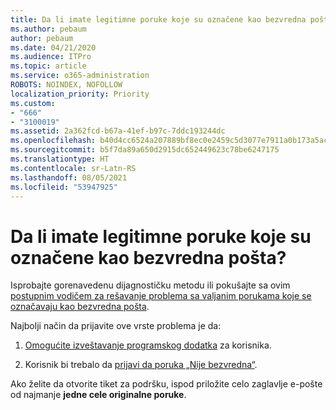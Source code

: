 ```yaml
---
title: Da li imate legitimne poruke koje su označene kao bezvredna pošta?
ms.author: pebaum
author: pebaum
ms.date: 04/21/2020
ms.audience: ITPro
ms.topic: article
ms.service: o365-administration
ROBOTS: NOINDEX, NOFOLLOW
localization_priority: Priority
ms.custom:
- "666"
- "3100019"
ms.assetid: 2a362fcd-b67a-41ef-b97c-7ddc193244dc
ms.openlocfilehash: b40d4cc6524a207889bf8ec0e2459c5d3077e7911a0b173a5ac87bb330d5d2cb
ms.sourcegitcommit: b5f7da89a650d2915dc652449623c78be6247175
ms.translationtype: HT
ms.contentlocale: sr-Latn-RS
ms.lasthandoff: 08/05/2021
ms.locfileid: "53947925"
---
```

# <a name="do-you-have-legitimate-messages-being-marked-as-spam"></a>Da li imate legitimne poruke koje su označene kao bezvredna pošta?

Isprobajte gorenavedenu dijagnostičku metodu ili pokušajte sa ovim [postupnim vodičem za rešavanje problema sa valjanim porukama koje se označavaju kao bezvredna pošta](https://docs.microsoft.com/microsoft-365/security/office-365-security/anti-spam-protection).
  
Najbolji način da prijavite ove vrste problema je da:

1. [Omogućite izveštavanje programskog dodatka](https://docs.microsoft.com/microsoft-365/security/office-365-security/enable-the-report-message-add-in) za korisnika.

2. Korisnik bi trebalo da [prijavi da poruka „Nije bezvredna“](https://support.office.com/article/use-the-report-message-add-in-b5caa9f1-cdf3-4443-af8c-ff724ea719d2).

Ako želite da otvorite tiket za podršku, ispod priložite celo zaglavlje e-pošte od najmanje **jedne cele originalne poruke**.
  
